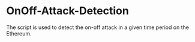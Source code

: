 # OnOff-Attack-Detection

The script is used to detect the on-off attack in a given time period on the Ethereum.
